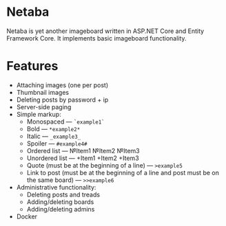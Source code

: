# Netaba

Netaba is yet another imageboard written in ASP.NET Core and Entity Framework Сore. It implements basic imageboard functionality.

# Features

* Attaching images (one per post)
* Thumbnail images
* Deleting posts by password + ip
* Server-side paging
* Simple markup:
    * Monospaced —  `` `example1` ``
    * Bold — `*example2*`
    * Italic — `_example3_`
    * Spoiler — `#example4#`
    * Ordered list —
                      №Item1
                      №Item2
                      №Item3
    * Unordered list —
                        +Item1
                        +Item2
                        +Item3
    * Quote (must be at the beginning of a line) — `>example5`
    * Link to post (must be at the beginning of a line and post must be on the same board)  — `>>example6`
* Administrative functionality:
    * Deleting posts and treads
    * Adding/deleting boards
    * Adding/deleting admins
* Docker


